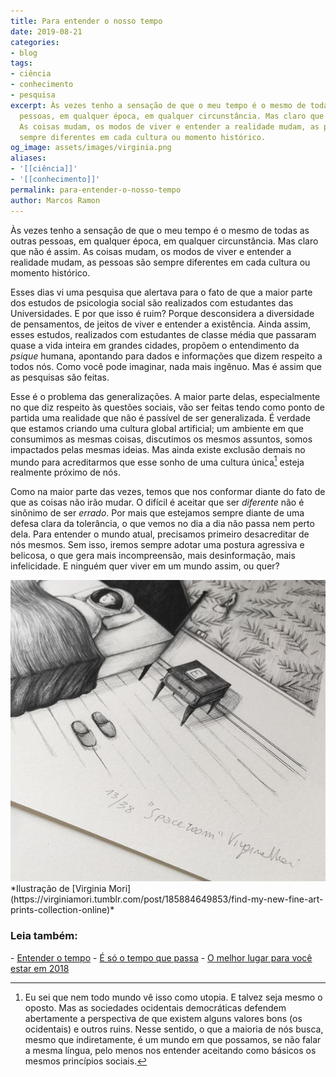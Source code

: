 ```yaml
---
title: Para entender o nosso tempo
date: 2019-08-21
categories:
- blog
tags:
- ciência
- conhecimento
- pesquisa
excerpt: Às vezes tenho a sensação de que o meu tempo é o mesmo de todas as outras
  pessoas, em qualquer época, em qualquer circunstância. Mas claro que não é assim.
  As coisas mudam, os modos de viver e entender a realidade mudam, as pessoas são
  sempre diferentes em cada cultura ou momento histórico.
og_image: assets/images/virginia.png
aliases:
- '[[ciência]]'
- '[[conhecimento]]'
permalink: para-entender-o-nosso-tempo
author: Marcos Ramon
---
```

Às vezes tenho a sensação de que o meu tempo é o mesmo de todas as outras pessoas, em qualquer época, em qualquer circunstância. Mas claro que não é assim. As coisas mudam, os modos de viver e entender a realidade mudam, as pessoas são sempre diferentes em cada cultura ou momento histórico.

Esses dias vi uma pesquisa que alertava para o fato de que a maior parte dos estudos de psicologia social são realizados com estudantes das Universidades. E por que isso é ruim? Porque desconsidera a diversidade de pensamentos, de jeitos de viver e entender a existência. Ainda assim, esses estudos, realizados com estudantes de classe média que passaram quase a vida inteira em grandes cidades, propõem o entendimento da *psique* humana, apontando para dados e informações que dizem respeito a todos nós. Como você pode imaginar, nada mais ingênuo. Mas é assim que as pesquisas são feitas. 

Esse é o problema das generalizações. A maior parte delas, especialmente no que diz respeito às questões sociais, vão ser feitas tendo como ponto de partida uma realidade que não é passível de ser generalizada. É verdade que estamos criando uma cultura global artificial; um ambiente em que consumimos as mesmas coisas, discutimos os mesmos assuntos, somos impactados pelas mesmas ideias. Mas ainda existe exclusão demais no mundo para acreditarmos que esse sonho de uma cultura única[^1] esteja realmente próximo de nós.

Como na maior parte das vezes, temos que nos conformar diante do fato de que as coisas não irão mudar. O difícil é aceitar que ser *diferente* não é sinônimo de ser *errado*. Por mais que estejamos sempre diante de uma defesa clara da tolerância, o que vemos no dia a dia não passa nem perto dela. Para entender o mundo atual, precisamos primeiro desacreditar de nós mesmos. Sem isso, iremos sempre adotar uma postura agressiva e belicosa, o que gera mais incompreensão, mais desinformação, mais infelicidade. E ninguém quer viver em um mundo assim, ou quer?

<img src="/assets/img/Pasted image 20250225130215.png">
*Ilustração de [Virginia Mori](https://virginiamori.tumblr.com/post/185884649853/find-my-new-fine-art-prints-collection-online)*

[^1]: Eu sei que nem todo mundo vê isso como utopia. E talvez seja mesmo o oposto. Mas as sociedades ocidentais democráticas defendem abertamente a perspectiva de que existem alguns valores bons (os ocidentais) e outros ruins. Nesse sentido, o que a maioria de nós busca, mesmo que indiretamente, é um mundo em que possamos, se não falar a mesma língua, pelo menos nos entender aceitando como básicos os mesmos princípios sociais.

<h3>Leia também:</h3>
- <a href="/entender-o-tempo">Entender o tempo</a>
- <a href="/e-so-o-tempo-que-passa">É só o tempo que passa</a>
- <a href="/o-melhor-lugar-para-voce-estar-em-2018">O melhor lugar para você estar em 2018</a>
